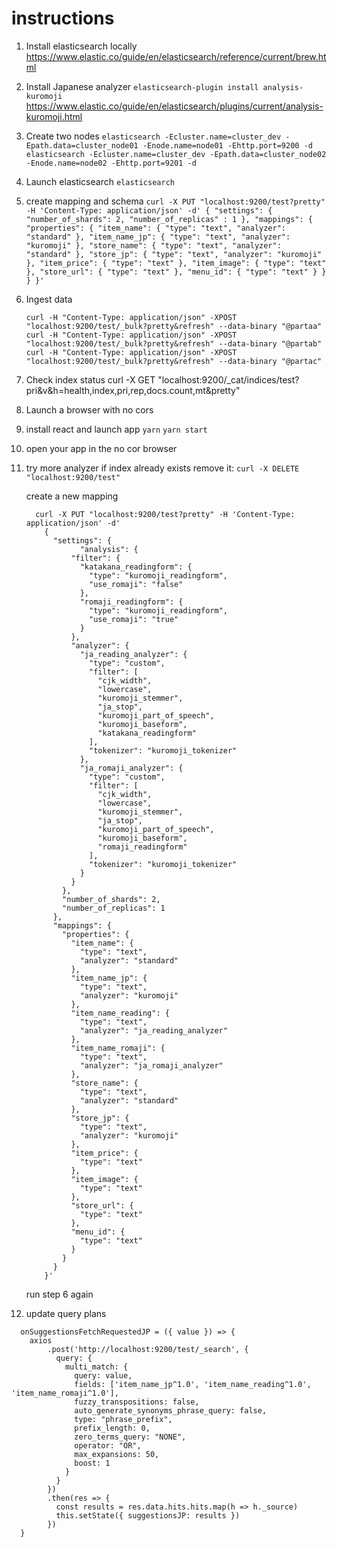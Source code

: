 # instructions

  1. Install elasticsearch locally
    https://www.elastic.co/guide/en/elasticsearch/reference/current/brew.html

  2. Install Japanese analyzer
    `elasticsearch-plugin install analysis-kuromoji`
    https://www.elastic.co/guide/en/elasticsearch/plugins/current/analysis-kuromoji.html

  3. Create two nodes
    ```
    elasticsearch -Ecluster.name=cluster_dev -Epath.data=cluster_node01 -Enode.name=node01 -Ehttp.port=9200 -d
    elasticsearch -Ecluster.name=cluster_dev -Epath.data=cluster_node02 -Enode.name=node02 -Ehttp.port=9201 -d
    ```
  4. Launch elasticsearch
    `elasticsearch`

  5. create mapping and schema
    ```
    curl -X PUT "localhost:9200/test?pretty" -H 'Content-Type: application/json' -d'
    {
      "settings": {
        "number_of_shards": 2,
        "number_of_replicas" : 1
      },
      "mappings": {
        "properties": {
          "item_name": {
            "type": "text",
            "analyzer": "standard"
          },
          "item_name_jp": {
            "type": "text",
            "analyzer": "kuromoji"
          },
          "store_name": {
            "type": "text",
            "analyzer": "standard"
          },
          "store_jp": {
            "type": "text",
            "analyzer": "kuromoji"
          },
          "item_price": {
            "type": "text"
          },
          "item_image": {
            "type": "text"
          },
          "store_url": {
            "type": "text"
          },
          "menu_id": {
            "type": "text"
          }
        }
      }
    }'
    ```
6. Ingest data
    ```
    curl -H "Content-Type: application/json" -XPOST "localhost:9200/test/_bulk?pretty&refresh" --data-binary "@partaa"
    curl -H "Content-Type: application/json" -XPOST "localhost:9200/test/_bulk?pretty&refresh" --data-binary "@partab"
    curl -H "Content-Type: application/json" -XPOST "localhost:9200/test/_bulk?pretty&refresh" --data-binary "@partac"
    ```
7. Check index status
    curl -X GET "localhost:9200/_cat/indices/test?pri&v&h=health,index,pri,rep,docs.count,mt&pretty"

8. Launch a browser with no cors

9. install react and launch app
  `yarn`
  `yarn start`
  
10. open your app in the no cor browser
  
11. try more analyzer
    if index already exists remove it: `curl -X DELETE "localhost:9200/test"`
    
    create a new mapping
    ```
      curl -X PUT "localhost:9200/test?pretty" -H 'Content-Type: application/json' -d'
        {
          "settings": {
                "analysis": {
              "filter": {
                "katakana_readingform": {
                  "type": "kuromoji_readingform",
                  "use_romaji": "false"
                },
                "romaji_readingform": {
                  "type": "kuromoji_readingform",
                  "use_romaji": "true"
                }
              },
              "analyzer": {
                "ja_reading_analyzer": {
                  "type": "custom",
                  "filter": [
                    "cjk_width",
                    "lowercase",
                    "kuromoji_stemmer",
                    "ja_stop",
                    "kuromoji_part_of_speech",
                    "kuromoji_baseform",
                    "katakana_readingform"
                  ],
                  "tokenizer": "kuromoji_tokenizer"
                },
                "ja_romaji_analyzer": {
                  "type": "custom",
                  "filter": [
                    "cjk_width",
                    "lowercase",
                    "kuromoji_stemmer",
                    "ja_stop",
                    "kuromoji_part_of_speech",
                    "kuromoji_baseform",
                    "romaji_readingform"
                  ],
                  "tokenizer": "kuromoji_tokenizer"
                }
              }
            },
            "number_of_shards": 2,
            "number_of_replicas": 1
          },
          "mappings": {
            "properties": {
              "item_name": {
                "type": "text",
                "analyzer": "standard"
              },
              "item_name_jp": {
                "type": "text",
                "analyzer": "kuromoji"
              },
              "item_name_reading": {
                "type": "text",
                "analyzer": "ja_reading_analyzer"
              },
              "item_name_romaji": {
                "type": "text",
                "analyzer": "ja_romaji_analyzer"
              },
              "store_name": {
                "type": "text",
                "analyzer": "standard"
              },
              "store_jp": {
                "type": "text",
                "analyzer": "kuromoji"
              },
              "item_price": {
                "type": "text"
              },
              "item_image": {
                "type": "text"
              },
              "store_url": {
                "type": "text"
              },
              "menu_id": {
                "type": "text"
              }
            }
          }
        }'
    ```
    run step 6 again

12. update query plans
   ```
     onSuggestionsFetchRequestedJP = ({ value }) => {
       axios
           .post('http://localhost:9200/test/_search', {
             query: {
               multi_match: {
                 query: value,
                 fields: ['item_name_jp^1.0', 'item_name_reading^1.0', 'item_name_romaji^1.0'],
                 fuzzy_transpositions: false,
                 auto_generate_synonyms_phrase_query: false,
                 type: "phrase_prefix",
                 prefix_length: 0,
                 zero_terms_query: "NONE",
                 operator: "OR",
                 max_expansions: 50,
                 boost: 1
               }
             }
           })
           .then(res => {
             const results = res.data.hits.hits.map(h => h._source)
             this.setState({ suggestionsJP: results })
           })
     }
   ```